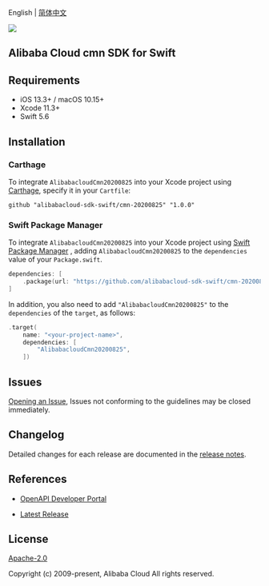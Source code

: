 English | [简体中文](README-CN.md)

![](https://aliyunsdk-pages.alicdn.com/icons/AlibabaCloud.svg)

## Alibaba Cloud cmn SDK for Swift

## Requirements

- iOS 13.3+ / macOS 10.15+
- Xcode 11.3+
- Swift 5.6

## Installation

### Carthage

To integrate `AlibabacloudCmn20200825` into your Xcode project using [Carthage](https://github.com/Carthage/Carthage), specify it in your `Cartfile`:

```ogdl
github "alibabacloud-sdk-swift/cmn-20200825" "1.0.0"
```

### Swift Package Manager

To integrate `AlibabacloudCmn20200825` into your Xcode project using [Swift Package Manager](https://swift.org/package-manager/) , adding `AlibabacloudCmn20200825` to the `dependencies` value of your `Package.swift`.

```swift
dependencies: [
    .package(url: "https://github.com/alibabacloud-sdk-swift/cmn-20200825.git", from: "1.0.0")
]
```

In addition, you also need to add `"AlibabacloudCmn20200825"` to the `dependencies` of the `target`, as follows:

```swift
.target(
    name: "<your-project-name>",
    dependencies: [
        "AlibabacloudCmn20200825",
    ])
```

## Issues

[Opening an Issue](https://github.com/alibabacloud-sdk-swift/cmn-20200825/issues/new), Issues not conforming to the guidelines may be closed immediately.

## Changelog

Detailed changes for each release are documented in the [release notes](./ChangeLog.txt).

## References

* [OpenAPI Developer Portal](https://next.api.alibabacloud.com/home)
- [Latest Release](https://github.com/alibabacloud-sdk-swift/cmn-20200825)

## License

[Apache-2.0](http://www.apache.org/licenses/LICENSE-2.0)

Copyright (c) 2009-present, Alibaba Cloud All rights reserved.
